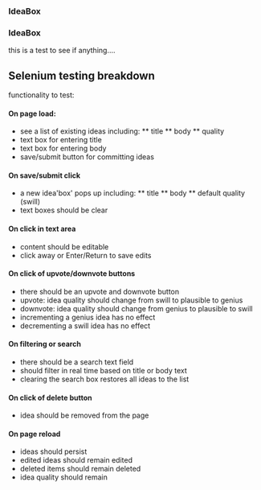 ### IdeaBox

### IdeaBox

this is a test to see if anything....
## Selenium testing breakdown

functionality to test:

#### On page load:
* see a list of existing ideas including:
** title
** body
** quality
* text box for entering title
* text box for entering body
* save/submit button for committing ideas

#### On save/submit click
* a new idea'box' pops up including:
** title
** body
** default quality (swill)
* text boxes should be clear

#### On click in text area
* content should be editable
* click away or Enter/Return to save 	edits

#### On click of upvote/downvote buttons
* there should be an upvote and downvote button
* upvote: idea quality should change from swill to plausible to genius
* downvote: idea quality should change from genius to plausible to swill
* incrementing a genius idea has no effect
* decrementing a swill idea has no effect

#### On filtering or search
* there should be a search text field
* should filter in real time based on title or body text
* clearing the search box restores all ideas to the list

#### On click of delete button
* idea should be removed from the page

#### On page reload
* ideas should persist
* edited ideas should remain edited
* deleted items should remain deleted
* idea quality should remain
